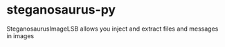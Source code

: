 # steganosaurus-py
SteganosaurusImageLSB allows you inject and extract files and messages in images
